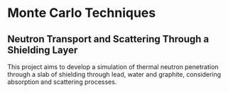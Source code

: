 # Monte Carlo Techniques
## Neutron Transport and Scattering Through a Shielding Layer
This project aims to develop a simulation of thermal neutron penetration through a slab of shielding through lead, water and graphite, considering absorption and scattering processes.

